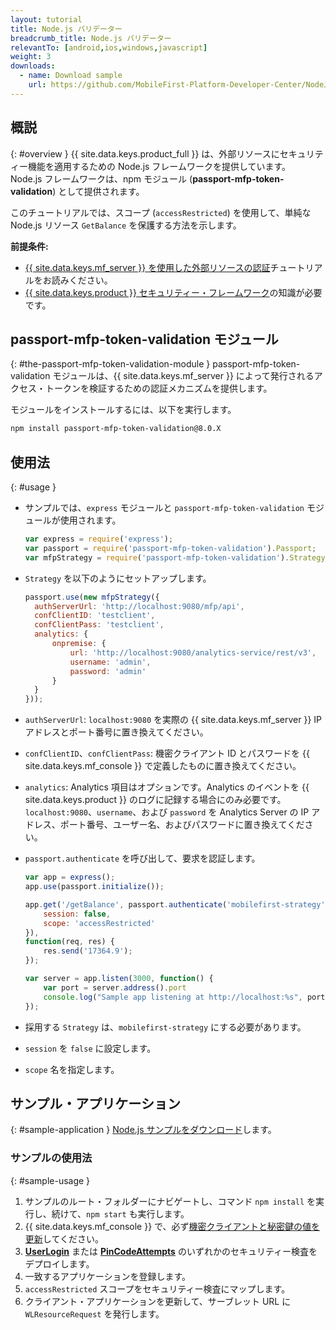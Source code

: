 ```yaml
---
layout: tutorial
title: Node.js バリデーター
breadcrumb_title: Node.js バリデーター
relevantTo: [android,ios,windows,javascript]
weight: 3
downloads:
  - name: Download sample
    url: https://github.com/MobileFirst-Platform-Developer-Center/NodeJSValidator/tree/release80
---
```

<!-- NLS_CHARSET=UTF-8 -->
## 概説
{: #overview }
{{ site.data.keys.product_full }} は、外部リソースにセキュリティー機能を適用するための Node.js フレームワークを提供しています。  
Node.js フレームワークは、npm モジュール (**passport-mfp-token-validation**) として提供されます。

このチュートリアルでは、スコープ (`accessRestricted`) を使用して、単純な Node.js リソース `GetBalance` を保護する方法を示します。

**前提条件:**  

* [{{ site.data.keys.mf_server }} を使用した外部リソースの認証](../)チュートリアルをお読みください。
* [{{ site.data.keys.product }} セキュリティー・フレームワーク](../../)の知識が必要です。

## passport-mfp-token-validation モジュール
{: #the-passport-mfp-token-validation-module }
passport-mfp-token-validation モジュールは、{{ site.data.keys.mf_server }} によって発行されるアクセス・トークンを検証するための認証メカニズムを提供します。

モジュールをインストールするには、以下を実行します。

```bash
npm install passport-mfp-token-validation@8.0.X
```

## 使用法
{: #usage }
* サンプルでは、`express` モジュールと `passport-mfp-token-validation` モジュールが使用されます。

  ```javascript
  var express = require('express');
  var passport = require('passport-mfp-token-validation').Passport;
  var mfpStrategy = require('passport-mfp-token-validation').Strategy;
  ```

* `Strategy` を以下のようにセットアップします。

  ```javascript
  passport.use(new mfpStrategy({
    authServerUrl: 'http://localhost:9080/mfp/api',
    confClientID: 'testclient',
    confClientPass: 'testclient',
    analytics: {
        onpremise: {
            url: 'http://localhost:9080/analytics-service/rest/v3',
            username: 'admin',
            password: 'admin'
        }
    }
  }));
  ```
  
 * `authServerUrl`: `localhost:9080` を実際の {{ site.data.keys.mf_server }} IP アドレスとポート番号に置き換えてください。
 * `confClientID`、`confClientPass`: 機密クライアント ID とパスワードを {{ site.data.keys.mf_console }} で定義したものに置き換えてください。
 * `analytics`: Analytics 項目はオプションです。Analytics のイベントを {{ site.data.keys.product }} のログに記録する場合にのみ必要です。  
 `localhost:9080`、`username`、および `password` を Analytics Server の IP アドレス、ポート番号、ユーザー名、およびパスワードに置き換えてください。

* `passport.authenticate` を呼び出して、要求を認証します。

  ```javascript
  var app = express();
  app.use(passport.initialize());

  app.get('/getBalance', passport.authenticate('mobilefirst-strategy', {
      session: false,
      scope: 'accessRestricted'
  }),
  function(req, res) {
      res.send('17364.9');
  });

  var server = app.listen(3000, function() {
      var port = server.address().port
      console.log("Sample app listening at http://localhost:%s", port)
  });
  ```

 * 採用する `Strategy` は、`mobilefirst-strategy` にする必要があります。
 * `session` を `false` に設定します。
 * `scope` 名を指定します。

## サンプル・アプリケーション 
{: #sample-application }
[Node.js サンプルをダウンロード](https://github.com/MobileFirst-Platform-Developer-Center/NodeJSValidator/tree/release80)します。

### サンプルの使用法
{: #sample-usage }
1. サンプルのルート・フォルダーにナビゲートし、コマンド `npm install` を実行し、続けて、`npm start` も実行します。
2. {{ site.data.keys.mf_console }} で、必ず[機密クライアントと秘密鍵の値を更新](../#confidential-client)してください。
3. **[UserLogin](../../user-authentication/security-check/)** または **[PinCodeAttempts](../../credentials-validation/security-check/)** のいずれかのセキュリティー検査をデプロイします。
4. 一致するアプリケーションを登録します。
5. `accessRestricted` スコープをセキュリティー検査にマップします。
6. クライアント・アプリケーションを更新して、サーブレット URL に `WLResourceRequest` を発行します。
